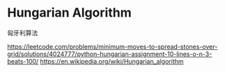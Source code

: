 # Hungarian Algorithm

匈牙利算法

https://leetcode.com/problems/minimum-moves-to-spread-stones-over-grid/solutions/4024777/python-hungarian-assignment-10-lines-o-n-3-beats-100/
https://en.wikipedia.org/wiki/Hungarian_algorithm